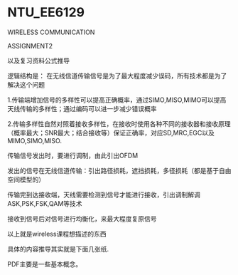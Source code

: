 # NTU_EE6129

WIRELESS COMMUNICATION 


ASSIGNMENT2


以及复习资料公式推导


逻辑结构是：
在无线信道传输信号是为了最大程度减少误码，所有技术都是为了解决这个问题

1.传输端增加信号的多样性可以提高正确概率，通过SIMO,MISO,MIMO可以提高天线传输的多样性；通过编码可以进一步减少错误概率

2.传输多样性自然对照着接收多样性，在接收时使用各种不同的接收器和接收原理（概率最大；SNR最大；结合接收等）保证正确率，对应SD,MRC,EGC以及MIMO,SIMO,MISO.

传输信号发出时，要进行调制，由此引出OFDM

发出的信号在无线信道传输：引出路径损耗，遮挡损耗，多径损耗（都是基于自由空间模型的）

传输完到达接收端，天线需要检测到信号才能进行接收，引出调制解调 ASK,PSK,FSK,QAM等技术

接收到信号后对信号进行均衡化，来最大程度复原信号

以上就是wireless课程想描述的东西

具体的内容推导其实就是下面几张纸.

PDF主要是一些基本概念。
